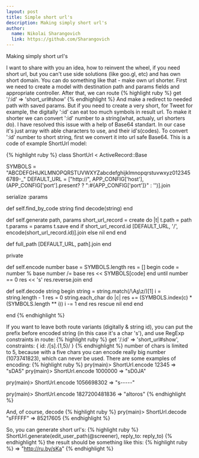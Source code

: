 ```yaml
---
layout: post
title: Simple short url's
description: Making simply short url's
author:
  name: Nikolai Sharangovich
  link: https://github.com/Sharangovich
---
```


Making simply short url's

<!-- full start -->

I want to share with you an idea, how to reinvent the wheel, if you need short url, but you can't use side solutions (like goo.gl, etc) and has own short domain. You can do something like that - make own url shorter.
First we need to create a model with destination path and params fields and appropriate controller. After that, we can route 
{% highlight ruby %}
get '/:id' => 'short_url#show'
{% endhighlight %}
And make a redirect to needed path with saved params. But if you need to create a very short, for Tweet for example, the digitally ':id' can eat too much symbols in result url. To make it shorter we can convert ':id' number to a string(what, actualy, url shorters do). I have resolved this issue with a help of Base64 standart. In our case it's just array with able characters to use, and their id's(codes). To convert ':id' number to short string, first we convert it into url safe Base64. This is a code of example ShortUrl model:

{% highlight ruby %}
class ShortUrl < ActiveRecord::Base

  SYMBOLS = "ABCDEFGHIJKLMNOPQRSTUVWXYZabcdefghijklmnopqrstuvwxyz0123456789-_"
  DEFAULT_URL = ["http://", APP_CONFIG['host'], (APP_CONFIG['port'].present? ? ":#{APP_CONFIG['port']}" : '')].join

  serialize :params

  def self.find_by_code string
    find decode(string)
  end

  def self.generate path, params
    short_url_record = create do |t|
      t.path = path
      t.params = params
      t.save
    end
    if short_url_record.id
      [DEFAULT_URL, '/', encode(short_url_record.id)].join
    else
      nil
    end
  end

  def full_path
    [DEFAULT_URL, path].join
  end

  private

  def self.encode number
    base = SYMBOLS.length
    res = []
    begin
      code = number % base
      number /= base
      res << SYMBOLS[code]
    end until number == 0
    res << 's'
    res.reverse.join
  end

  def self.decode string
    begin
      string = string.match(/\A[s](.{1,5})\z/)[1]
      i = string.length - 1
      res = 0
      string.each_char do |c|
        res += (SYMBOLS.index(c) * (SYMBOLS.length ** i))
        i -= 1
      end
      res
    rescue
      nil
    end
  end

end
{% endhighlight %}

If you want to leave both route variants (digitally & string id), you can put the prefix before encoded string (in this case it's a char 's'), and use RegExp constraints in route:
{% highlight ruby %}
get '/:id' => 'short_url#show', constraints: { id: /[s].{1,5}/ }
{% endhighlight %}
number of chars is limited to 5, because with a five chars you can encode really big number (1073741823), which can never be used.
There are some examples of encoding:
{% highlight ruby %}
pry(main)> ShortUrl.encode 12345
=> "sDA5"
pry(main)> ShortUrl.encode 1000000
=> "sD0JA"

pry(main)> ShortUrl.encode 1056698302
=> "s-----"

pry(main)> ShortUrl.encode 1827200481836
=> "altoros"
{% endhighlight %}

And, of course, decode
{% highlight ruby %}
pry(main)> ShortUrl.decode "sFFFFF"
=> 85217605
{% endhighlight %}

So, you can generate short url's:
{% highlight ruby %}
ShortUrl.generate(edit_user_path(@screener), reply_to: reply_to)
{% endhighlight %}
the result should be something like this: 
{% highlight ruby %}
=> "http://ru.by/sKa"
{% endhighlight %}

<!-- full end -->

[0]: http://en.wikipedia.org/wiki/Base64
